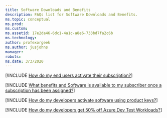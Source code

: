 ```yaml
---
title: Software Downloads and Benefits
description: FAQs list for Software Downloads and Benefits.
ms.topic: conceptual
ms.prod: 
ms.custom: 
ms.assetid: 17e2da46-6dc1-4a1c-a8e6-733bd7fa2c6b
ms.technology: 
author: profexorgeek
ms.author: jusjohns
manager: 
robots: 
ms.date: 3/3/2020
---
```


[!INCLUDE [How do my end users activate their subscription?](group2_1.md)]

[!INCLUDE [What benefits and Software is available to my subscriber once a subscription has been assigned?](group2_2.md)]

[!INCLUDE [How do my developers activate software using product keys?](group2_3.md)]

[!INCLUDE [How do my developers get 50% off Azure Dev Test Workloads?](group2_4.md)]

